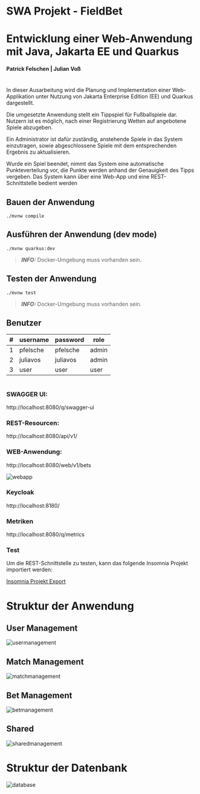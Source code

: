 # SWA Projekt - FieldBet

# Entwicklung einer Web-Anwendung mit Java, Jakarta EE und Quarkus

#### Patrick Felschen | Julian Voß

#

In dieser Ausarbeitung wird die Planung und Implementation einer Web-Applikation unter Nutzung von Jakarta Enterprise Edition (EE) und Quarkus dargestellt.

Die umgesetzte Anwendung stellt ein Tippspiel für Fußballspiele dar. Nutzern ist es möglich, nach einer Registrierung Wetten auf angebotene Spiele abzugeben.

Ein Administrator ist dafür zuständig, anstehende Spiele in das System einzutragen, sowie abgeschlossene Spiele mit dem entsprechenden Ergebnis zu aktualisieren.

Wurde ein Spiel beendet, nimmt das System eine automatische Punkteverteilung vor, die Punkte werden anhand der Genauigkeit des Tipps vergeben. Das System kann über eine Web-App und eine REST-Schnittstelle bedient werden

## Bauen der Anwendung

```shell script
./mvnw compile
```

## Ausführen der Anwendung (dev mode)

```shell script
./mvnw quarkus:dev
```

> **_INFO:_** Docker-Umgebung muss vorhanden sein.

## Testen der Anwendung

```shell script
./mvnw test
```

> **_INFO:_** Docker-Umgebung muss vorhanden sein.

## Benutzer

| #   | username | password | role  |
| --- | -------- | -------- | ----- |
| 1   | pfelsche | pfelsche | admin |
| 2   | juliavos | juliavos | admin |
| 3   | user     | user     | user  |

#

### SWAGGER UI:

http://localhost:8080/q/swagger-ui

### REST-Resourcen:

http://localhost:8080/api/v1/

### WEB-Anwendung:

http://localhost:8080/web/v1/bets

![webapp](dokumente/screenshots/Tippen%20-%20Screen%20-%20Angemeldet.png)

### Keycloak

http://localhost:8180/

### Metriken

http://localhost:8080/q/metrics

### Test

Um die REST-Schnittstelle zu testen, kann das folgende Insomnia Projekt importiert werden:

[Insomnia Projekt Export](dokumente/Insomnia_SWA_Projekt_FielBet_v1_Export.json)

# Struktur der Anwendung

## User Management

![usermanagement](dokumente/diagramme/Klassendiagramm_Usermanagement.png)

## Match Management

![matchmanagement](dokumente/diagramme/Klassendiagramm_Matchmanagement.png)

## Bet Management

![betmanagement](dokumente/diagramme/Klassendiagramm_Betmanagement.png)

## Shared

![sharedmanagement](dokumente/diagramme/Klassendiagramm_Shared.png)

# Struktur der Datenbank

![database](dokumente/diagramme/PostgreSQL%20ER-Diagramm.png)
